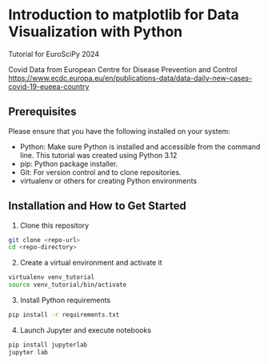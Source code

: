#  Introduction to matplotlib for Data Visualization with Python

Tutorial for EuroSciPy 2024 

Covid Data from European Centre for Disease Prevention and Control 
https://www.ecdc.europa.eu/en/publications-data/data-daily-new-cases-covid-19-eueea-country

## Prerequisites

Please ensure that you have the following installed on your system:

- Python: Make sure Python is installed and accessible from the command line. This tutorial was created using Python 3.12
- pip: Python package installer.
- Git: For version control and to clone repositories.
- virtualenv or others for creating Python environments


## Installation and How to Get Started

1. Clone this repository

```bash
git clone <repo-url>
cd <repo-directory>
```
2. Create a virtual environment and activate it

```bash
virtualenv venv_tutorial
source venv_tutorial/bin/activate
```

3. Install Python requirements

```bash
pip install -r requirements.txt
```

4. Launch Jupyter and execute notebooks 

```bash
pip install jupyterlab
jupyter lab
```